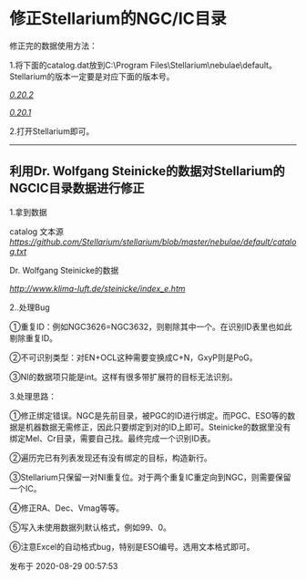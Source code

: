 # 修正Stellarium的NGC/IC目录

修正完的数据使用方法：

1.将下面的catalog.dat放到C:\Program
Files\Stellarium\nebulae\default。Stellarium的版本一定要是对应下面的版本号。

_[0.20.2](https://github.com/ultrapre/Stellarium_DSO_catalog/raw/master/0.20.2/catalog.dat)_

_[0.20.1](https://github.com/ultrapre/Stellarium_DSO_catalog/raw/master/0.20.1/catalog.dat)_

2.打开Stellarium即可。

  

* * *

  

## 利用Dr. Wolfgang Steinicke的数据对Stellarium的NGCIC目录数据进行修正

1.拿到数据

catalog 文本源
_<https://github.com/Stellarium/stellarium/blob/master/nebulae/default/catalog.txt>_

Dr. Wolfgang Steinicke的数据

 _<http://www.klima-luft.de/steinicke/index_e.htm>_

2..处理Bug

①重复ID：例如NGC3626=NGC3632，则剔除其中一个。在识别ID表里也如此剔除重复ID。

②不可识别类型：对EN+OCL这种需要变换成C+N，GxyP则是PoG。

③NI的数据项只能是int。这样有很多带扩展符的目标无法识别。

3.处理思路：

①修正绑定错误。NGC是先前目录，被PGC的ID进行绑定。而PGC、ESO等的数据是机器数据无需修正，因此只要绑定到对的ID上即可。Steinicke的数据里没有绑定Mel、Cr目录，需要自己找。最终完成一个识别ID表。

②遍历完已有列表发现还有没有绑定的目标，构造新行。

③Stellarium只保留一对NI重复位。对于两个重复IC重定向到NGC，则需要保留一个IC。

④修正RA、Dec、Vmag等等。

⑤写入未使用数据列默认格式，例如99、0。

⑥注意Excel的自动格式bug，特别是ESO编号。选用文本格式即可。

发布于 2020-08-29 00:57:53


